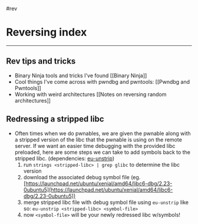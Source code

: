 #rev
# Reversing index
---
## Rev tips and tricks
- Binary Ninja tools and tricks I've found [[Binary Ninja]]
- Cool things I've come across with pwndbg and pwntools: [[Pwndbg and Pwntools]]
- Working with weird architectures [[Notes on reversing random architectures]]

## Redressing a stripped libc

- Often times when we do pwnables, we are given the pwnable along with a stripped version of the libc that the pwnable is using on the remote server. If we want an easier time debugging with the provided libc preloaded, here are some steps we can take to add symbols back to the stripped libc. (dependencies: [eu-unstrip](https://helpmanual.io/help/eu-unstrip/))
    1.  run `strings <stripped-libc> | grep glibc` to determine the libc version
    2.  download the associated debug symbol file (eg.[https://launchpad.net/ubuntu/xenial/amd64/libc6-dbg/2.23-0ubuntu5](https://launchpad.net/ubuntu/xenial/amd64/libc6-dbg/2.23-0ubuntu5))
    3.  merge stripped libc file with debug symbol file using `eu-unstrip` like so: `eu-unstrip <stripped-libc> <symbol-file>`
    4.  now `<symbol-file>` will be your newly redressed libc w/symbols!